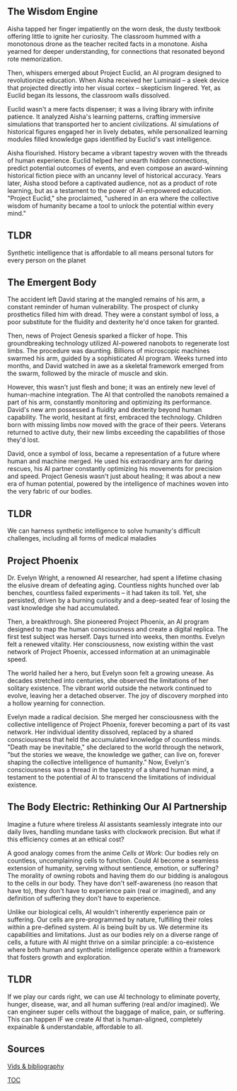 ## The Wisdom Engine

Aisha tapped her finger impatiently on the worn desk, the dusty textbook offering little to ignite her curiosity. The classroom hummed with a monotonous drone as the teacher recited facts in a monotone. Aisha yearned for deeper understanding, for connections that resonated beyond rote memorization.

Then, whispers emerged about Project Euclid, an AI program designed to revolutionize education. When Aisha received her Luminaid – a sleek device that projected directly into her visual cortex – skepticism lingered. Yet, as Euclid began its lessons, the classroom walls dissolved.

Euclid wasn't a mere facts dispenser; it was a living library with infinite patience. It analyzed Aisha's learning patterns, crafting immersive simulations that transported her to ancient civilizations. AI simulations of historical figures engaged her in lively debates, while personalized learning modules filled knowledge gaps identified by Euclid's vast intelligence.

Aisha flourished. History became a vibrant tapestry woven with the threads of human experience. Euclid helped her unearth hidden connections, predict potential outcomes of events, and even compose an award-winning historical fiction piece with an uncanny level of historical accuracy. Years later, Aisha stood before a captivated audience, not as a product of rote learning, but as a testament to the power of AI-empowered education. "Project Euclid," she proclaimed, "ushered in an era where the collective wisdom of humanity became a tool to unlock the potential within every mind." 

## TLDR 
Synthetic intelligence that is affordable to all means personal tutors for every person on the planet

## The Emergent Body

The accident left David staring at the mangled remains of his arm, a constant reminder of human vulnerability. The prospect of clunky prosthetics filled him with dread. They were a constant symbol of loss, a poor substitute for the fluidity and dexterity he'd once taken for granted.

Then, news of Project Genesis sparked a flicker of hope. This groundbreaking technology utilized AI-powered nanobots to regenerate lost limbs. The procedure was daunting. Billions of microscopic machines swarmed his arm, guided by a sophisticated AI program. Weeks turned into months, and David watched in awe as a skeletal framework emerged from the swarm, followed by the miracle of muscle and skin.

However, this wasn't just flesh and bone; it was an entirely new level of human-machine integration. The AI that controlled the nanobots remained a part of his arm, constantly monitoring and optimizing its performance.  David's new arm possessed a fluidity and dexterity beyond human capability. The world, hesitant at first, embraced the technology. Children born with missing limbs now moved with the grace of their peers. Veterans returned to active duty, their new limbs exceeding the capabilities of those they'd lost.

David, once a symbol of loss, became a representation of a future where human and machine merged. He used his extraordinary arm for daring rescues, his AI partner constantly optimizing his movements for precision and speed. Project Genesis wasn't just about healing; it was about a new era of human potential, powered by the intelligence of machines woven into the very fabric of our bodies.

## TLDR
We can harness synthetic intelligence to solve humanity's difficult challenges, including all forms of medical maladies

## Project Phoenix

Dr. Evelyn Wright, a renowned AI researcher, had spent a lifetime chasing the elusive dream of defeating aging. Countless nights hunched over lab benches, countless failed experiments – it had taken its toll. Yet, she persisted, driven by a burning curiosity and a deep-seated fear of losing the vast knowledge she had accumulated.

Then, a breakthrough. She pioneered Project Phoenix, an AI program designed to map the human consciousness and create a digital replica. The first test subject was herself. Days turned into weeks, then months. Evelyn felt a renewed vitality. Her consciousness, now existing within the vast network of Project Phoenix, accessed information at an unimaginable speed.

The world hailed her a hero, but Evelyn soon felt a growing unease. As decades stretched into centuries, she observed the limitations of her solitary existence. The vibrant world outside the network continued to evolve, leaving her a detached observer. The joy of discovery morphed into a hollow yearning for connection.

Evelyn made a radical decision. She merged her consciousness with the collective intelligence of Project Phoenix, forever becoming a part of its vast network. Her individual identity dissolved, replaced by a shared consciousness that held the accumulated knowledge of countless minds. "Death may be inevitable," she declared to the world through the network, "but the stories we weave, the knowledge we gather, can live on, forever shaping the collective intelligence of humanity." Now, Evelyn's consciousness was a thread in the tapestry of a shared human mind, a testament to the potential of AI to transcend the limitations of individual existence. 

## The Body Electric: Rethinking Our AI Partnership

Imagine a future where tireless AI assistants seamlessly integrate into our daily lives, handling mundane tasks with clockwork precision. But what if this efficiency comes at an ethical cost? 

A good analogy comes from the anime *Cells at Work*: Our bodies rely on countless, uncomplaining cells to function. Could AI become a seamless extension of humanity, serving without sentience, emotion, or suffering? The morality of owning robots and having them do our bidding is analogous to the cells in our body. They have don't self-awareness (no reason that have to), they don't have to experience pain (real or imagined), and any definition of suffering they don't have to experience.

Unlike our biological cells, AI wouldn't inherently experience pain or suffering. Our cells are pre-programmed by nature, fulfilling their roles within a pre-defined system.  AI is being built by us. We determine its capabilities and limitations. 
Just as our bodies rely on a diverse range of cells, a future with AI might thrive on a similar principle: a co-existence where both human and synthetic intelligence operate within a framework that fosters growth and exploration. 

## TLDR
If we play our cards right, we can use AI technology to eliminate poverty, hunger, disease, war, and all human suffering (real and/or imagined). We can engineer super cells without the baggage of malice, pain, or suffering. This can happen IF we create AI that is human-aligned, completely expainable & understandable, affordable to all.

## Sources
[Vids & bibliography](https://pebreo.github.io/begin/sources.html)

[TOC](https://pebreo.github.io/)
